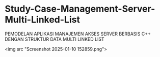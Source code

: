 # Study-Case-Management-Server-Multi-Linked-List
PEMODELAN APLIKASI MANAJEMEN AKSES SERVER BERBASIS C++ DENGAN STRUKTUR DATA MULTI LINKED LIST

<img src "Screenshot 2025-01-10 152859.png">

